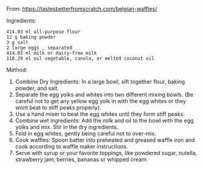 From: https://tastesbetterfromscratch.com/belgian-waffles/

Ingredients:

    414.03 ml all-purpose flour
    12 g baking powder
    3 g salt
    2 large eggs , separated
    414.03 ml milk or dairy-free milk
    118.29 ml oil vegetable, canola, or melted coconut oil

Method:

1. Combine Dry Ingredients: In a large bowl, sift together flour, baking powder, and salt.  
2. Separate the egg yolks and whites into two different mixing bowls. (Be careful not to get any yellow egg yolk in with the egg whites or they wont beat to stiff peaks properly).
3. Use a hand mixer to beat the egg whites until they form stiff peaks.
4. Combine wet ingredients: Add the milk and oil to the bowl with the egg yolks and mix. Stir in the dry ingredients. 
5. Fold in egg whites, gently being careful not to over-mix.
6. Cook waffles: Spoon batter into preheated and greased waffle iron and cook according to waffle maker instructions.
7. Serve with syrup or your favorite toppings, like powdered sugar, nutella, strawberry jam, berries, bananas or whipped cream.
